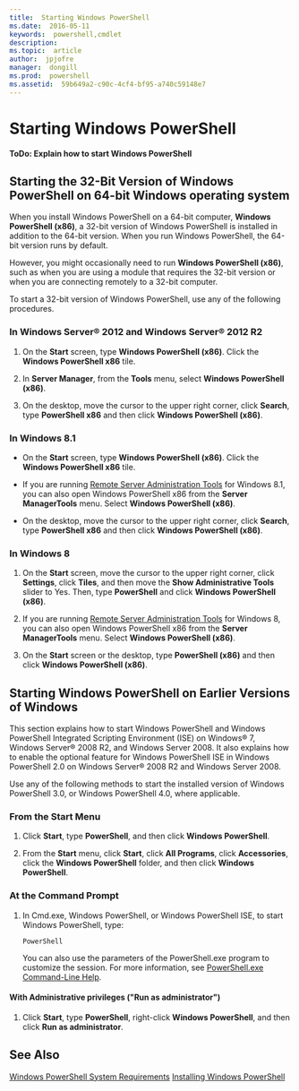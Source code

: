 ```yaml
---
title:  Starting Windows PowerShell
ms.date:  2016-05-11
keywords:  powershell,cmdlet
description:  
ms.topic:  article
author:  jpjofre
manager:  dongill
ms.prod:  powershell
ms.assetid:  59b649a2-c90c-4cf4-bf95-a740c59148e7
---
```


# Starting Windows PowerShell
**ToDo: Explain how to start Windows PowerShell**

## Starting the 32-Bit Version of Windows PowerShell on 64-bit Windows operating system
When you install Windows PowerShell on a 64\-bit computer, **Windows PowerShell (x86)**, a 32\-bit version of Windows PowerShell is installed in addition to the 64\-bit version. When you run Windows PowerShell, the 64\-bit version runs by default.

However, you might occasionally need to run **Windows PowerShell (x86)**, such as when you are using a module that requires the 32\-bit version or when you are connecting remotely to a 32\-bit computer.

To start a 32\-bit version of Windows PowerShell, use any of the following procedures.

### In Windows Server® 2012 and Windows Server® 2012 R2

1.   On the **Start** screen, type **Windows PowerShell (x86)**. Click the **Windows PowerShell x86** tile.

2.  In **Server Manager**, from the **Tools** menu, select **Windows PowerShell (x86)**.

3.  On the desktop, move the cursor to the upper right corner, click **Search**, type **PowerShell x86** and then click **Windows PowerShell (x86)**.

### In Windows 8.1

-   On the **Start** screen, type **Windows PowerShell (x86)**. Click the **Windows PowerShell x86** tile.

-   If you are running [Remote Server Administration Tools](http://go.microsoft.com/fwlink/?LinkID=304145) for Windows 8.1, you can also open Windows PowerShell x86 from the **Server ManagerTools** menu. Select **Windows PowerShell (x86)**.

-   On the desktop, move the cursor to the upper right corner, click **Search**, type **PowerShell x86** and then click **Windows PowerShell (x86)**.

### In Windows 8
1. On the **Start** screen, move the cursor to the upper right corner, click **Settings**, click **Tiles**, and then move the **Show Administrative Tools** slider to Yes. Then, type **PowerShell** and click **Windows PowerShell (x86)**.

2. If you are running [Remote Server Administration Tools](http://www.microsoft.com/download/details.aspx?id=28972) for Windows 8, you can also open Windows PowerShell x86 from the **Server ManagerTools** menu. Select **Windows PowerShell (x86)**.

3.  On the **Start** screen or the desktop, type **PowerShell (x86)** and then click **Windows PowerShell (x86)**.

## Starting Windows PowerShell on Earlier Versions of Windows
This section explains how to start Windows PowerShell and Windows PowerShell Integrated Scripting Environment (ISE) on Windows® 7, Windows Server® 2008 R2, and Windows Server 2008. It also explains how to enable the optional feature for Windows PowerShell ISE in Windows PowerShell 2.0 on Windows Server® 2008 R2 and Windows Server 2008.

Use any of the following methods to start the installed version of Windows PowerShell 3.0, or Windows PowerShell 4.0, where applicable.

### From the Start Menu

1. Click **Start**, type **PowerShell**, and then click **Windows PowerShell**.

2. From the **Start** menu, click **Start**, click **All Programs**, click **Accessories**, click the **Windows PowerShell** folder, and then click **Windows PowerShell**.

### At the Command Prompt

1. In Cmd.exe, Windows PowerShell, or Windows PowerShell ISE, to start Windows PowerShell, type:

    ```
    PowerShell
    ```

    You can also use the parameters of the PowerShell.exe program to customize the session. For more information, see [PowerShell.exe Command-Line Help](../core-powershell/console/PowerShell.exe-Command-Line-Help.md).

#### With Administrative privileges ("Run as administrator")

1.  Click **Start**, type **PowerShell**, right\-click **Windows PowerShell**, and then click **Run as administrator**.

## See Also
[Windows PowerShell System Requirements](Windows-PowerShell-System-Requirements.md)
[Installing Windows PowerShell](Installing-Windows-PowerShell.md)
